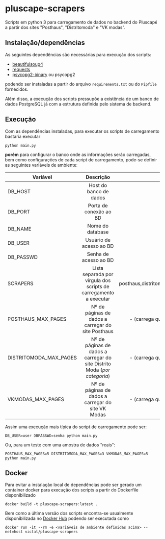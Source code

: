 # pluscape-scrapers

Scripts em python 3 para carregamento de dados no backend do Pluscapé a partir dos sites "Posthaus", "Distritomoda" e "VK modas".

## Instalação/dependências

As seguintes dependências são necessárias para execução dos scripts:
 - [beautifulsoup4](https://pypi.org/project/beautifulsoup4/)
 - [requests](https://pypi.org/project/requests/)
 - [psycopg2-binary](https://pypi.org/project/psycopg2-binary/) ou psycopg2
 
 podendo ser instaladas a partir do arquivo `requirements.txt` ou do `Pipfile` fornecidos.
 
 Além disso, a execução dos scripts pressupõe a existência de um banco de dados PostgreSQL já com a estrutura definida 
 pelo sistema de backend.
 
 ## Execução
 
 Com as dependências instaladas, para executar os scripts de carregamento bastaria executar

```
python main.py
```

**porém** para configurar o banco onde as informações serão carregadas, bem como configurações de cada script de carregamento, 
pode-se definir as seguintes variáveis de ambiente:


| Variável | Descrição             | Valor Default |
| ---------|:---------------------:| -------------:|
|DB_HOST   |Host do banco de dados | localhost     |
|DB_PORT   |Porta de conexão ao BD | 5432          |
|DB_NAME   |Nome do database       | pluscape      |
|DB_USER   |Usuário de acesso ao BD| pluscape      |
|DB_PASSWD |Senha de acesso ao BD  | pluscape      |
|SCRAPERS  |Lista separada por vírgula dos scripts de carregamento a executar|posthaus,distritomoda,vkmodas|
|POSTHAUS_MAX_PAGES| Nº de páginas de dados a carregar do site Posthaus | - (carrega quantas houver)|
|DISTRITOMODA_MAX_PAGES| Nº de páginas de dados a carregar do site Distrito Moda (*por categoria*)| - (carrega quantas houver)|
|VKMODAS_MAX_PAGES| Nº de páginas de dados a carregar do site VK Modas| - (carrega quantas houver)|

Assim uma execução mais típica do script de carregamento pode ser:
```
DB_USER=user DBPASSWD=senha python main.py
```
Ou, para um teste com uma amostra de dados "reais":
```
POSTHAUS_MAX_PAGES=5 DISTRITOMODA_MAX_PAGES=3 VKMODAS_MAX_PAGES=5 python main.py
```

## Docker
Para evitar a instalação local de dependências pode ser gerado um container docker para execução dos scripts a partir do 
Dockerfile disponibilizado

```
docker build -t pluscape-scrapers:latest .
```

Bem como a última versão dos scripts encontra-se usualmente disponibilizada no [Docker Hub](https://cloud.docker.com/u/victal/repository/docker/victal/pluscape-scrapers) podendo ser executada como

```
docker run -it --rm -e <variáveis de ambiente definidas acima> --net=host victal/pluscape-scrapers
```
